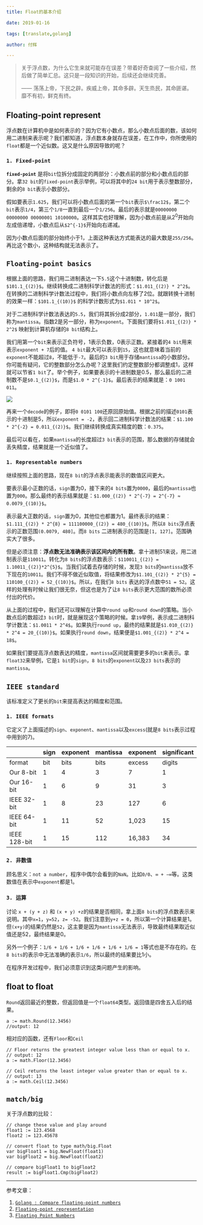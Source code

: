 ```yaml
---
title: Float的基本介绍

date: 2019-01-16

tags: [translate,golang]

author: 付辉

---
```



> 关于浮点数，为什么它生来就可能存在误差？带着好奇查阅了一些介绍，然后做了简单汇总。这只是一段知识的开始，后续还会继续完善。
>
> —— 荡荡上帝，下民之辟。疾威上帝，其命多辟。天生烝民，其命匪谌。靡不有初，鲜克有终。

## Floating-point represent

浮点数在计算机中是如何表示的？因为它有小数点，那么小数点后面的数，该如何用二进制来表示呢？我们都知道，浮点数本身就存在误差，在工作中，你所使用的`float`都是一个近似数。这又是什么原因导致的呢？

### `1. Fixed-point`

**`fixed-point`** 是将`bit`位拆分成固定的两部分：小数点前的部分和小数点后的部分。拿`32 bit`的`fixed-point`表示举例，可以将其中的`24 bit`用于表示整数部分，剩余的`8 bit`表示小数部分。

假如要表示`1.625`，我们可以将小数点后面的第一个`bit`表示```$\frac12$```，第二个`bit`表示`1/4`，第三个`1/8`一直到最后一个`1/256`。最后的表示就是`00000000 00000000 00000001 10100000`。这样其实也好理解，因为小数点前是从$2^0$开始向左成倍递增，小数点后从```$2^{-1}$```开始向右递减。

因为小数点后面的部分始终小于1，上面这种表达方式能表达的最大数是`255/256`。再比这个数小，这种结构就无法表示了。

## `Floating-point basics`

根据上面的思路，我们用二进制表达一下`5.5`这个十进制数，转化后是```$101.1_{(2)}$```。继续转换成二进制科学计数法的形式：```$1.011_{(2)} * 2^2$```。在转换的二进制科学计数法过程中，我们将小数点向左移了2位。就跟转换十进制的效果一样：```$101.1_{(10)}$``` 的科学计数形式为```$1.011 * 10^2$```。

对于二进制科学计数法表达的`5.5`，我们将其拆分成2部分，`1.011`是一部分，我们称为`mantissa`。指数2是另一部分，称为`exponent`。下面我们要将```$1.011_{(2)} * 2^2$``` 映射到计算机存储的`8 bit`结构上。

我们用第一个`bit`来表示正负符号，1表示负数，0表示正数。紧接着的`4 bit`用来表示`exponent + 7`后的值。	`4 bit`最大可以表示到`15`，这也就意味着当前的`exponent`不能超过`8`，不能低于`-7`。最后的`3 bit`用于存储`mantissa`的小数部分。你可能有疑问，它的整数部分怎么办呢？这里我们约定整数部分都调整成1，这样就可以节省`1 bit`了。举个例子，如果要表示的十进制数是0.5，那么最后的二进制数不是```$0.1_{(2)}$```，而是```$1.0 * 2^{-1}$```。最后表示的结果就是：`0 1001 011`。



![](http://www.toves.org/books/float/fmt_float8.png)



再来一个`decode`的例子，即将`0 0101 100`还原回原始值。根据之前的描述`0101`表示的十进制是5，所以`exponent = -2`，表示回二进制科学计数法的结果：```$1.100 * 2^{-2} = 0.011_{(2)}$```。我们继续转换成真实精度的数：`0.375`。

最后可以看在，如果`mantissa`的长度超过`3 bit`表示的范围，那么数据的存储就会丢失精度，结果就是一个近似值了。

### `1. Representable numbers`

继续按照上面的思路，现在`8 bit`的浮点表示能表示的数值区间更大。

要表示最小正数的话，`sign`置为0，接下来的`4 bits`置为`0000`，最后的`mantissa`也置为`000`。那么最终的表示结果就是：```$1.000_{(2)} * 2^{-7} = 2^{-7} ≈ 0.0079_{(10)}$```。

表示最大正数的话，`sign`置为0，其他位也都置为1。最终表示的结果：```$1.111_{(2)} * 2^{8} = 111100000_{(2)} = 480_{(10)}$```。所以`8 bits`浮点表示的正数范围`(0.0079, 480]`。而`8 bits` 二进制表示的范围是`[1, 127]`。范围确实大了很多。

但是必须注意：**浮点数无法准确表示该区间内的所有数**。拿十进制51来说，用二进制表示是`110011`。转化为`8 bits`的浮点数表示：```$110011_{(2)} = 1.10011_{(2)}*2^{5}$```。当我们试着去存储的时候，发现`3 bits`的`mantissa`放不下现在的`10011`。我们不得不做近似取值，将结果修改为```$1.101_{(2)} * 2^{5} = 110100_{(2)} = 52_{(10)}$```。所以，在我们`8 bits` 表达的浮点数中`51 = 52`。这样的处理有时候让我们很无奈，但这也是为了让`8 bits`表示更大范围的数所必须付出的代价。

从上面的过程中，我们还可以理解在计算中`round up`和`round down`的策略。当小数点后的数超过`3 bit`时，就是展现这个策略的时候。拿`19`举例，表示成二进制科学计数法：```$1.0011 * 2^4$```。如果执行`round up`，最终的结果就是```$1.010_{(2)} * 2^4 = 20_{(10)}$```。如果执行`round down`，结果便是```$1.001_{(2)} * 2^4 = 18$```。

如果我们要提高浮点数表达的精度，`mantissa`区间就需要更多的`bit`来表示。拿`float32`来举例，它是`1 bit`的`sign`，`8 bits`的`exponent`以及`23 bits`表示的`mantissa`。

## `IEEE standard`

该标准定义了更长的`bit`来提高表达的精度和范围。

### `1. IEEE formats`

它定义了上面描述的`sign`、`exponent`、`mantissa`以及`excess`(就是`8 bits`表示过程中用到的7)。

|              | sign | exponent | mantissa | exponent | significant |
| ------------ | ---- | -------- | -------- | -------- | ----------- |
| format       | bit  | bits     | bits     | excess   | digits      |
| Our 8-bit    | 1    | 4        | 3        | 7        | 1           |
| Our 16-bit   | 1    | 6        | 9        | 31       | 3           |
| IEEE 32-bit  | 1    | 8        | 23       | 127      | 6           |
| IEEE 64-bit  | 1    | 11       | 52       | 1,023    | 15          |
| IEEE 128-bit | 1    | 15       | 112      | 16,383   | 34          |

### `2. 非数值`

顾名思义：`not a number`，程序中偶尔会看到的`NaN`。比如`0/0`、`∞ + −∞`等。这类数值在表示中`exponent`都是1。

### `3. 运算`

讨论 `x + (y + z)` 和 `(x + y) +z`的结果是否相同，拿上面`8 bits`的浮点数表示来说明。其中`x=1`，`y=52`，`z= -52`。我们注意到`y+z = 0`，所以第一个计算结果是1。但`(x+y)`的结果仍然是`52`，这主要是因为`mantissa`无法表示，导致最终结果取近似值还是52，最终结果是0。

另外一个例子：`1/6 + 1/6 + 1/6 + 1/6 + 1/6 + 1/6 = 1`等式也是不存在的。在`8 bits`的表示中无法准确的表示`1/6`，所以最终的结果要比1小。

在程序开发过程中，我们必须意识到这类问题产生的影响。

## float to float

`Round`返回最近的整数，但返回值是一个`float64`类型。返回值是四舍五入后的结果。

```gol
a := math.Round(12.3456)
//output: 12
```

相对应的函数，还有`Floor`和`Ceil`

```golang
// Floor returns the greatest integer value less than or equal to x.
// output: 12
a := math.Floor(12.3456)

// Ceil returns the least integer value greater than or equal to x.
// output: 13
a := math.Ceil(12.3456)
```

## `match/big`

关于浮点数的比较：

```gol
// change these value and play around
float1 := 123.4568
float2 := 123.45678

// convert float to type math/big.Float
var bigFloat1 = big.NewFloat(float1)
var bigFloat2 = big.NewFloat(float2)

// compare bigFloat1 to bigFloat2
result := bigFloat1.Cmp(bigFloat2)
```

---

参考文章：

1. [`Golang : Compare floating-point numbers`](https://socketloop.com/tutorials/golang-compare-floating-point-numbers)
2. [`Floating-point representation`](http://www.toves.org/books/float/#s2.1)
3. [`Floating Point Numbers`](https://www.doc.ic.ac.uk/~eedwards/compsys/float/)